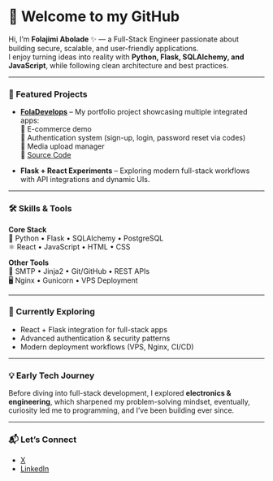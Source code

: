 # 👋 Welcome to my GitHub  

Hi, I’m **Folajimi Abolade** ✨ — a Full-Stack Engineer passionate about building secure, scalable, and user-friendly applications.  
I enjoy turning ideas into reality with **Python, Flask, SQLAlchemy, and JavaScript**, while following clean architecture and best practices.  

---

### 🚀 Featured Projects
- **[FolaDevelops](https://foladevelops.onrender.com)** – My portfolio project showcasing multiple integrated apps:  
  🛒 E-commerce demo  
  📂 Authentication system (sign-up, login, password reset via codes)  
  🔐 Media upload manager  
  🔗 [Source Code](https://github.com/folaarr/fola-develops)  

- **Flask + React Experiments** – Exploring modern full-stack workflows with API integrations and dynamic UIs.  
  

---

### 🛠️ Skills & Tools
**Core Stack**  
🐍 Python • Flask • SQLAlchemy • PostgreSQL  
⚛️ React • JavaScript • HTML • CSS  

**Other Tools**  
📡 SMTP • Jinja2 • Git/GitHub • REST APIs  
🖥️ Nginx • Gunicorn • VPS Deployment  

---

### 🌱 Currently Exploring
- React + Flask integration for full-stack apps  
- Advanced authentication & security patterns  
- Modern deployment workflows (VPS, Nginx, CI/CD)  

---

### 💡 Early Tech Journey
Before diving into full-stack development, I explored **electronics & engineering**, which sharpened my problem-solving mindset, eventually, curiosity led me to programming, and I’ve been building ever since.  

---

### 📬 Let’s Connect
- [X](https://www.x.com/onlyonefola/)  
- [LinkedIn](https://www.linkedin.com/in/folajimi-abolade-379a01362/)    
